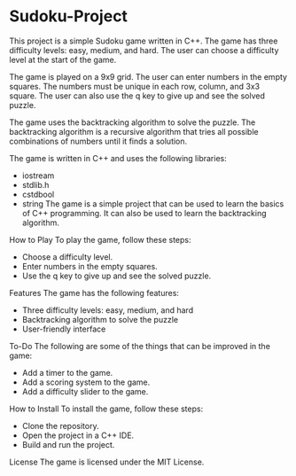 # Sudoku-Project

This project is a simple Sudoku game written in C++. The game has three difficulty levels: easy, medium, and hard. The user can choose a difficulty level at the start of the game.

The game is played on a 9x9 grid. The user can enter numbers in the empty squares. The numbers must be unique in each row, column, and 3x3 square. The user can also use the q key to give up and see the solved puzzle.

The game uses the backtracking algorithm to solve the puzzle. The backtracking algorithm is a recursive algorithm that tries all possible combinations of numbers until it finds a solution.

The game is written in C++ and uses the following libraries:

* iostream
* stdlib.h
* cstdbool
* string
The game is a simple project that can be used to learn the basics of C++ programming. It can also be used to learn the backtracking algorithm.

How to Play
To play the game, follow these steps:

* Choose a difficulty level.
* Enter numbers in the empty squares.
* Use the q key to give up and see the solved puzzle.

Features
The game has the following features:

* Three difficulty levels: easy, medium, and hard
* Backtracking algorithm to solve the puzzle
* User-friendly interface

To-Do
The following are some of the things that can be improved in the game:

* Add a timer to the game.
* Add a scoring system to the game.
* Add a difficulty slider to the game.

How to Install
To install the game, follow these steps:

* Clone the repository.
* Open the project in a C++ IDE.
* Build and run the project.

License
The game is licensed under the MIT License.
